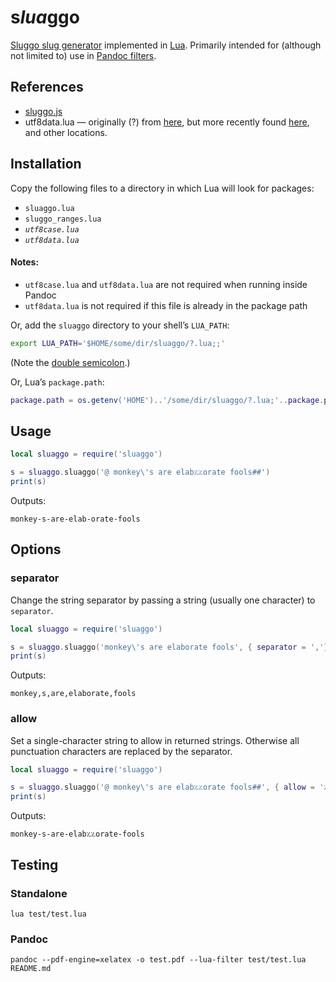 # s*lua*ggo

[Sluggo slug generator][sluggo] implemented in [Lua]. Primarily intended for (although
not limited to) use in [Pandoc filters][pandoc].



## References

 * [sluggo.js][sluggo]
 * utf8data.lua — originally (?) from [here][wowace], but more recently found
   [here][lualabs], and other locations.

[sluggo]: https://github.com/apostrophecms/sluggo
[lua]: https://en.wikipedia.org/wiki/Lua_%28programming_language%29
[pandoc]: https://pandoc.org/lua-filters.html
[wowace]: https://web.archive.org/web/20161030200131/http://www.wowace.com/addons/utf8/
[lualabs]: https://github.com/irr/lua-labs/tree/master/utf-8
[pkgpath]: http://www.lua.org/manual/5.3/manual.html#pdf-package.path



## Installation

Copy the following files to a directory in which Lua will look for packages:

 * `sluaggo.lua`
 * `sluggo_ranges.lua`
 * *`utf8case.lua`*
 * *`utf8data.lua`*

#### Notes:

 * `utf8case.lua` and `utf8data.lua` are not required when running inside Pandoc
 * `utf8data.lua` is not required if this file is already in the package path

Or, add the `sluaggo` directory to your shell’s `LUA_PATH`:

```bash
export LUA_PATH='$HOME/some/dir/sluaggo/?.lua;;'
```

(Note the [double semicolon][pkgpath].)

Or, Lua’s `package.path`:

```lua
package.path = os.getenv('HOME')..'/some/dir/sluaggo/?.lua;'..package.path
```



## Usage

```lua
local sluaggo = require('sluaggo')

s = sluaggo.sluaggo('@ monkey\'s are elab؉؉orate fools##')
print(s)
```

Outputs:

```
monkey-s-are-elab-orate-fools
```



## Options

### separator

Change the string separator by passing a string (usually one character) to `separator`.

```lua
local sluaggo = require('sluaggo')

s = sluaggo.sluaggo('monkey\'s are elaborate fools', { separator = ','})
print(s)
```

Outputs:

```
monkey,s,are,elaborate,fools
```

### allow

Set a single-character string to allow in returned strings. Otherwise all
punctuation characters are replaced by the separator.

```lua
local sluaggo = require('sluaggo')

s = sluaggo.sluaggo('@ monkey\'s are elab؉؉orate fools##', { allow = '؉'})
print(s)
```

Outputs:

```
monkey-s-are-elab؉؉orate-fools
```



## Testing

### Standalone

```
lua test/test.lua
```

### Pandoc

```
pandoc --pdf-engine=xelatex -o test.pdf --lua-filter test/test.lua README.md
```
